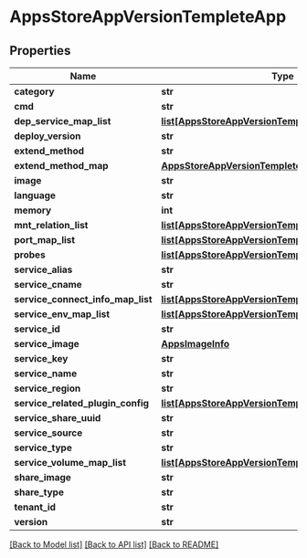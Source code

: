 # AppsStoreAppVersionTempleteApp

## Properties
Name | Type | Description | Notes
------------ | ------------- | ------------- | -------------
**category** | **str** |  | 
**cmd** | **str** |  | 
**dep_service_map_list** | [**list[AppsStoreAppVersionTempleteAppDepService]**](AppsStoreAppVersionTempleteAppDepService.md) |  | 
**deploy_version** | **str** |  | 
**extend_method** | **str** |  | 
**extend_method_map** | [**AppsStoreAppVersionTempleteAppExtendMethodRule**](AppsStoreAppVersionTempleteAppExtendMethodRule.md) |  | 
**image** | **str** |  | 
**language** | **str** |  | 
**memory** | **int** |  | 
**mnt_relation_list** | [**list[AppsStoreAppVersionTempleteAppShareVolume]**](AppsStoreAppVersionTempleteAppShareVolume.md) |  | 
**port_map_list** | [**list[AppsStoreAppVersionTempleteAppPort]**](AppsStoreAppVersionTempleteAppPort.md) |  | 
**probes** | [**list[AppsStoreAppVersionTempleteAppProbe]**](AppsStoreAppVersionTempleteAppProbe.md) |  | 
**service_alias** | **str** |  | 
**service_cname** | **str** |  | 
**service_connect_info_map_list** | [**list[AppsStoreAppVersionTempleteAppEnv]**](AppsStoreAppVersionTempleteAppEnv.md) |  | 
**service_env_map_list** | [**list[AppsStoreAppVersionTempleteAppEnv]**](AppsStoreAppVersionTempleteAppEnv.md) |  | 
**service_id** | **str** |  | 
**service_image** | [**AppsImageInfo**](AppsImageInfo.md) |  | 
**service_key** | **str** |  | 
**service_name** | **str** |  | 
**service_region** | **str** |  | 
**service_related_plugin_config** | [**list[AppsStoreAppVersionTempleteAppPluginConfig]**](AppsStoreAppVersionTempleteAppPluginConfig.md) |  | [optional] 
**service_share_uuid** | **str** |  | [optional] 
**service_source** | **str** |  | 
**service_type** | **str** |  | 
**service_volume_map_list** | [**list[AppsStoreAppVersionTempleteAppVolume]**](AppsStoreAppVersionTempleteAppVolume.md) |  | 
**share_image** | **str** |  | 
**share_type** | **str** |  | [optional] 
**tenant_id** | **str** |  | 
**version** | **str** |  | 

[[Back to Model list]](../README.md#documentation-for-models) [[Back to API list]](../README.md#documentation-for-api-endpoints) [[Back to README]](../README.md)


